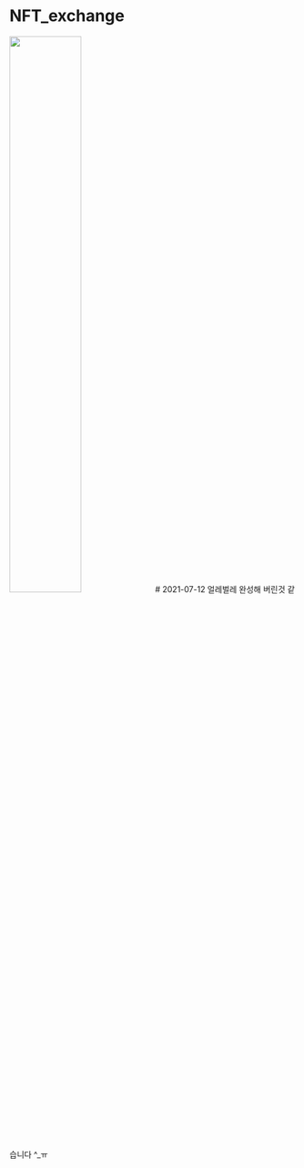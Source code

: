 # NFT_exchange
<img src = "https://user-images.githubusercontent.com/52521457/124526071-8e325780-de3c-11eb-9d07-c782d74710a9.jpg"  width="50%" height="50%">
# 2021-07-12 얼레벌레 완성해 버린것 같습니다 ^_ㅠ
